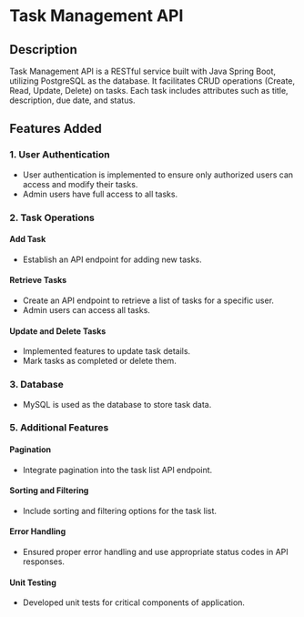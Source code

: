 # Task Management API

## Description

Task Management API is a RESTful service built with Java Spring Boot, utilizing PostgreSQL as the database. It facilitates CRUD operations (Create, Read, Update, Delete) on tasks. Each task includes attributes such as title, description, due date, and status.

## Features Added

### 1. User Authentication

- User authentication is implemented to ensure only authorized users can access and modify their tasks.
- Admin users have full access to all tasks.

### 2. Task Operations

#### Add Task

- Establish an API endpoint for adding new tasks.

#### Retrieve Tasks

- Create an API endpoint to retrieve a list of tasks for a specific user.
- Admin users can access all tasks.

#### Update and Delete Tasks

- Implemented features to update task details.
- Mark tasks as completed or delete them.

### 3. Database

- MySQL is used as the database to store task data.


### 5. Additional Features

#### Pagination

- Integrate pagination into the task list API endpoint.

#### Sorting and Filtering

- Include sorting and filtering options for the task list.

#### Error Handling

- Ensured proper error handling and use appropriate status codes in API responses.

#### Unit Testing

- Developed unit tests for critical components of  application.
